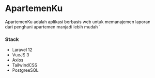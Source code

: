 # ApartemenKu

ApartemenKu adalah aplikasi berbasis web untuk memanajemen laporan dari penghuni apartemen manjadi lebih mudah
`

### Stack

- Laravel 12
- VueJS 3
- Axios
- TailwindCSS
- PostgreeSQL
